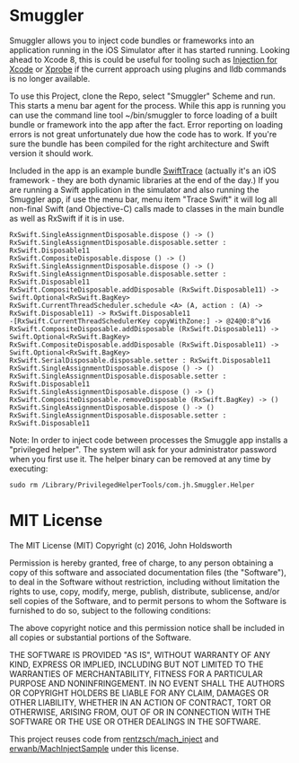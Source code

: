 # Smuggler

Smuggler allows you to inject code bundles or frameworks into an application running in the iOS Simulator
after it has started running. Looking ahead to Xcode 8, this is could be useful for tooling such as
[Injection for Xcode](https://github.com/johnno1962/injectionforxcode) or [Xprobe](https://github.com/johnno1962/Xprobe)
if the current approach using plugins and lldb commands is no longer available.

To use this Project, clone the Repo, select "Smuggler" Scheme and run. This starts a menu bar agent for
the process. While this app is running you can use the command line tool ~/bin/smuggler to force loading
of a built bundle or framework into the app after the fact. Error reporting on loading errors is not 
great unfortunately due how the code has to work. If you're sure the bundle has been compiled for
the right architecture and Swift version it should work.

Included in the app is an example bundle [SwiftTrace](https://github.com/johnno1962/SwiftTrace)
(actually it's an iOS framework - they are both dynamic libraries at the end of the day.) If you are
running a Swift application in the simulator and also running the Smuggler app, if use the 
menu bar, menu item "Trace Swift" it will log all non-final Swift (and Objective-C) calls made
to classes in the main bundle as well as RxSwift if it is in use.

    RxSwift.SingleAssignmentDisposable.dispose () -> ()
    RxSwift.SingleAssignmentDisposable.disposable.setter : RxSwift.Disposable11
    RxSwift.CompositeDisposable.dispose () -> ()
    RxSwift.SingleAssignmentDisposable.dispose () -> ()
    RxSwift.SingleAssignmentDisposable.disposable.setter : RxSwift.Disposable11
    RxSwift.CompositeDisposable.addDisposable (RxSwift.Disposable11) -> Swift.Optional<RxSwift.BagKey>
    RxSwift.CurrentThreadScheduler.schedule <A> (A, action : (A) -> RxSwift.Disposable11) -> RxSwift.Disposable11
    -[RxSwift.CurrentThreadSchedulerKey copyWithZone:] -> @24@0:8^v16
    RxSwift.CompositeDisposable.addDisposable (RxSwift.Disposable11) -> Swift.Optional<RxSwift.BagKey>
    RxSwift.CompositeDisposable.addDisposable (RxSwift.Disposable11) -> Swift.Optional<RxSwift.BagKey>
    RxSwift.SerialDisposable.disposable.setter : RxSwift.Disposable11
    RxSwift.SingleAssignmentDisposable.dispose () -> ()
    RxSwift.SingleAssignmentDisposable.disposable.setter : RxSwift.Disposable11
    RxSwift.SingleAssignmentDisposable.dispose () -> ()
    RxSwift.CompositeDisposable.removeDisposable (RxSwift.BagKey) -> ()
    RxSwift.SingleAssignmentDisposable.dispose () -> ()
    RxSwift.SingleAssignmentDisposable.disposable.setter : RxSwift.Disposable11

Note: In order to inject code between processes the Smuggle app installs a "privileged helper".
The system will ask for your administrator password when you first use it. The helper binary
can be removed at any time by executing:

    sudo rm /Library/PrivilegedHelperTools/com.jh.Smuggler.Helper

# MIT License

The MIT License (MIT)
Copyright (c) 2016, John Holdsworth

Permission is hereby granted, free of charge, to any person obtaining a copy of this software and associated documentation files (the "Software"), to deal in the Software without restriction, including without limitation the rights to use, copy, modify, merge, publish, distribute, sublicense, and/or sell copies of the Software, and to permit persons to whom the Software is furnished to do so, subject to the following conditions:

The above copyright notice and this permission notice shall be included in all copies or substantial portions of the Software.

THE SOFTWARE IS PROVIDED "AS IS", WITHOUT WARRANTY OF ANY KIND, EXPRESS OR IMPLIED, INCLUDING BUT NOT LIMITED TO THE WARRANTIES OF MERCHANTABILITY, FITNESS FOR A PARTICULAR PURPOSE AND NONINFRINGEMENT. IN NO EVENT SHALL THE AUTHORS OR COPYRIGHT HOLDERS BE LIABLE FOR ANY CLAIM, DAMAGES OR OTHER LIABILITY, WHETHER IN AN ACTION OF CONTRACT, TORT OR OTHERWISE, ARISING FROM, OUT OF OR IN CONNECTION WITH THE SOFTWARE OR THE USE OR OTHER DEALINGS IN THE SOFTWARE.

This project reuses code from [rentzsch/mach_inject](https://github.com/rentzsch/mach_inject) and [erwanb/MachInjectSample](https://github.com/erwanb/MachInjectSample) under this license.
